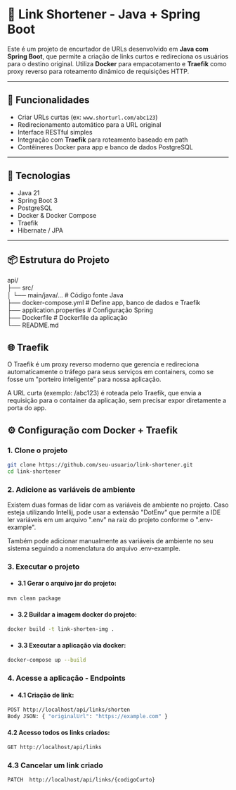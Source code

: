 # 🔗 Link Shortener - Java + Spring Boot

Este é um projeto de encurtador de URLs desenvolvido em **Java com Spring Boot**, que permite a criação de links curtos e redireciona os usuários para o destino original. Utiliza **Docker** para empacotamento e **Traefik** como proxy reverso para roteamento dinâmico de requisições HTTP.

---

## 🚀 Funcionalidades

- Criar URLs curtas (ex: `www.shorturl.com/abc123`)
- Redirecionamento automático para a URL original
- Interface RESTful simples
- Integração com **Traefik** para roteamento baseado em path
- Contêineres Docker para app e banco de dados PostgreSQL

---

## 🧱 Tecnologias

- Java 21
- Spring Boot 3
- PostgreSQL
- Docker & Docker Compose
- Traefik
- Hibernate / JPA

---

## 📦 Estrutura do Projeto
api/   
├── src/    
│ └── main/java/... # Código fonte Java   
├── docker-compose.yml # Define app, banco de dados e Traefik   
├── application.properties # Configuração Spring   
├── Dockerfile # Dockerfile da aplicação   
└── README.md

## 🌐 Traefik
O Traefik é um proxy reverso moderno que gerencia e redireciona automaticamente o tráfego para seus serviços em containers, como se fosse um "porteiro inteligente" para nossa aplicação.

A URL curta (exemplo: /abc123) é roteada pelo Traefik, que envia a requisição para o container da aplicação, sem precisar expor diretamente a porta do app.

## ⚙️ Configuração com Docker + Traefik

### 1. Clone o projeto

```bash
git clone https://github.com/seu-usuario/link-shortener.git
cd link-shortener
```
### 2. Adicione as variáveis de ambiente
Existem duas formas de lidar com as variáveis de ambiente no projeto. Caso esteja utilizando Intellij, pode usar a extensão "DotEnv" que permite a IDE ler variáveis em um arquivo ".env" na raiz do projeto conforme o ".env-example".

Também pode adicionar manualmente as variáveis de ambiente no seu sistema seguindo a nomenclatura do arquivo .env-example.

### 3. Executar o projeto
* #### 3.1 Gerar o arquivo jar do projeto:
```bash
mvn clean package 
```
* #### 3.2 Buildar a imagem docker do projeto:
```bash
docker build -t link-shorten-img .
```
* #### 3.3 Executar a aplicação via docker:
```bash
docker-compose up --build
```

### 4. Acesse a aplicação - Endpoints
* #### 4.1 Criação de link:

```bash
POST http://localhost/api/links/shorten
Body JSON: { "originalUrl": "https://example.com" }
```

#### 4.2 Acesso todos os links criados:

```bash
GET http://localhost/api/links
```

### 4.3 Cancelar um link criado
```bash
PATCH  http://localhost/api/links/{codigoCurto}
```
